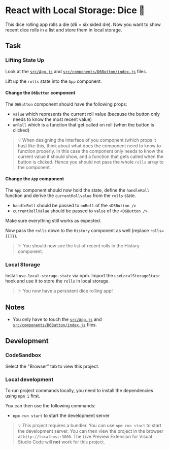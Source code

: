 # React with Local Storage: Dice 🎲

This dice rolling app rolls a die (d6 = six sided die). Now you want to show recent dice rolls in a list and store them in local storage.

## Task

### Lifting State Up

Look at the [`src/App.js`](./src/App.js) and [`src/components/D6Button/index.js`](./src/components/D6Button/index.js) files.

Lift up the `rolls` state into the `App` component.

#### Change the `D6Button` component

The `D6Button` component should have the following props:

- `value` which represents the current roll value (because the button only needs to know the most recent value)
- `onRoll` which is a function that get called on roll (when the button is clicked)

> 💡 When designing the interface of you component (which props it has) like this, think about what does the component need to know to function properly. In this case the component only needs to know the current value it should show, and a function that gets called when the button is clicked. Hence you should not pass the whole `rolls` array to the component.

#### Change the `App` component

The `App` component should now hold the state, define the `handleRoll` function and derive the `currentRollvalue` from the `rolls` state.

- `handleRoll` should be passed to `onRoll` of the `<D6Button />`
- `currentRollValue` should be passed to `value` of the `<D6Button />`

Make sure everything still works as expected.

Now pass the `rolls` down to the `History` component as well (replace `rolls={[]}`).

> ✨ You should now see the list of recent rolls in the History component.

### Local Storage

Install `use-local-storage-state` via npm. Import the `useLocalStorageState` hook and use it to store the `rolls` in local storage.

> ✨ You now have a persistent dice rolling app!

## Notes

- You only have to touch the [`src/App.js`](./src/App.js) and [`src/components/D6Button/index.js`](./src/components/D6Button/index.js) files.

## Development

### CodeSandbox

Select the "Browser" tab to view this project.

### Local development

To run project commands locally, you need to install the dependencies using `npm i` first.

You can then use the following commands:

- `npm run start` to start the development server

> 💡 This project requires a bundler. You can use `npm run start` to start the development server. You can then view the project in the browser at `http://localhost:3000`. The Live Preview Extension for Visual Studio Code will **not** work for this project.
